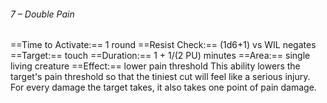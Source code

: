 ###### 7 – Double Pain
==Time to Activate:== 1 round
==Resist Check:== (1d6+1) vs WIL negates
==Target:== touch
==Duration:== 1 + 1/(2 PU) minutes
==Area:== single living creature
==Effect:== lower pain threshold
This ability lowers the target's pain threshold so that the tiniest cut will feel like a serious injury. For every damage the target takes, it also takes one point of pain damage.
